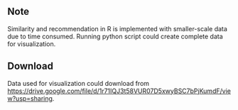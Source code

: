  
## Note

Similarity and recommendation in R is implemented with smaller-scale data due to time consumed. 
Running python script could create complete data for visualization.

## Download

Data used for visualization could download from https://drive.google.com/file/d/1r71IQJ3t58VUR07D5xwyBSC7bPjKumdF/view?usp=sharing.
